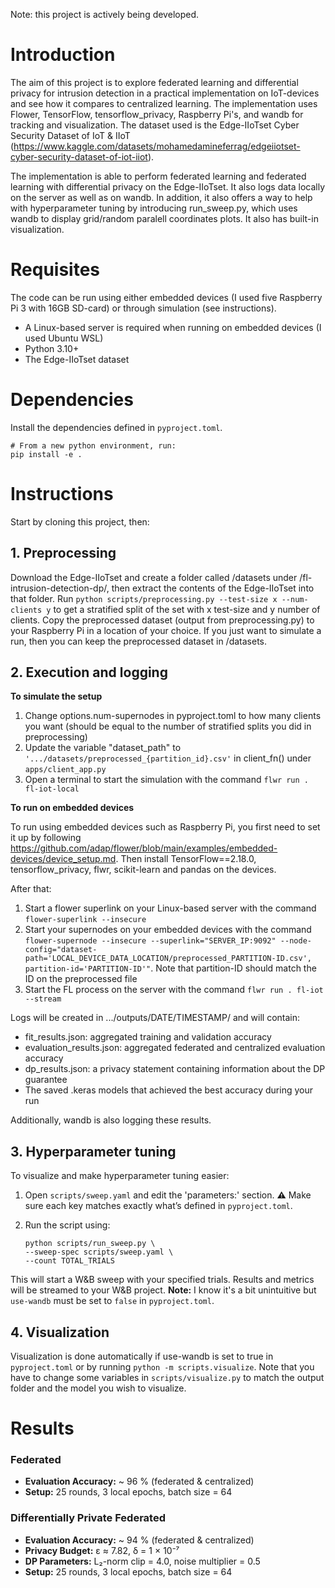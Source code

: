 Note: this project is actively being developed.

# Introduction
The aim of this project is to explore federated learning and differential privacy for intrusion detection in a practical implementation on IoT-devices and see how it compares to centralized learning. The implementation uses Flower, TensorFlow, tensorflow_privacy, Raspberry Pi's, and wandb for tracking and visualization. The dataset used is the Edge-IIoTset Cyber Security Dataset of IoT & IIoT (https://www.kaggle.com/datasets/mohamedamineferrag/edgeiiotset-cyber-security-dataset-of-iot-iiot).

The implementation is able to perform federated learning and federated learning with differential privacy on the Edge-IIoTset. It also logs data locally on the server as well as on wandb. In addition, it also offers a way to help with hyperparameter tuning by introducing run_sweep.py, which uses wandb to display grid/random paralell coordinates plots. It also has built-in visualization.

# Requisites
The code can be run using either embedded devices (I used five Raspberry Pi 3 with 16GB SD-card) or through simulation (see instructions).

* A Linux-based server is required when running on embedded devices (I used Ubuntu WSL)
* Python 3.10+
* The Edge-IIoTset dataset

# Dependencies
Install the dependencies defined in `pyproject.toml`.

```
# From a new python environment, run:
pip install -e .
```

# Instructions

Start by cloning this project, then:

## 1. Preprocessing
Download the Edge-IIoTset and create a folder called /datasets under /fl-intrusion-detection-dp/, then extract the contents of the Edge-IIoTset into that folder. Run `python scripts/preprocessing.py --test-size x --num-clients y` to get a stratified split of the set with x test-size and y number of clients. Copy the preprocessed dataset (output from preprocessing.py) to your Raspberry Pi in a location of your choice. If you just want to simulate a run, then you can keep the preprocessed dataset in /datasets.

## 2. Execution and logging
**To simulate the setup**

1. Change options.num-supernodes in pyproject.toml to how many clients you want (should be equal to the number of stratified splits you did in preprocessing)
2. Update the variable "dataset_path" to `'.../datasets/preprocessed_{partition_id}.csv'` in client_fn() under `apps/client_app.py`
3. Open a terminal to start the simulation with the command `flwr run . fl-iot-local`

**To run on embedded devices**

To run using embedded devices such as Raspberry Pi, you first need to set it up by following https://github.com/adap/flower/blob/main/examples/embedded-devices/device_setup.md. Then install TensorFlow==2.18.0, tensorflow_privacy, flwr, scikit-learn and pandas on the devices.

After that:

1. Start a flower superlink on your Linux-based server with the command `flower-superlink --insecure`
3. Start your supernodes on your embedded devices with the command `flower-supernode --insecure --superlink="SERVER_IP:9092" --node-config="dataset-path='LOCAL_DEVICE_DATA_LOCATION/preprocessed_PARTITION-ID.csv', partition-id='PARTITION-ID'"`. Note that partition-ID should match the ID on the preprocessed file
4. Start the FL process on the server with the command `flwr run . fl-iot --stream`

Logs will be created in .../outputs/DATE/TIMESTAMP/ and will contain:

* fit_results.json: aggregated training and validation accuracy
* evaluation_results.json: aggregated federated and centralized evaluation accuracy
* dp_results.json: a privacy statement containing information about the DP guarantee
* The saved .keras models that achieved the best accuracy during your run

Additionally, wandb is also logging these results.

## 3. Hyperparameter tuning
To visualize and make hyperparameter tuning easier:

1. Open `scripts/sweep.yaml` and edit the 'parameters:' section. **⚠️** Make sure each key matches exactly what’s defined in `pyproject.toml`.
2. Run the script using:

    ```
    python scripts/run_sweep.py \
    --sweep-spec scripts/sweep.yaml \
    --count TOTAL_TRIALS
    ```

This will start a W&B sweep with your specified trials. Results and metrics will be streamed to your W&B project. **Note:** I know it's a bit unintuitive but `use-wandb` must be set to `false` in `pyproject.toml`.

## 4. Visualization
Visualization is done automatically if use-wandb is set to true in `pyproject.toml` or by running `python -m scripts.visualize`. Note that you have to change some variables in `scripts/visualize.py` to match the output folder and the model you wish to visualize.

# Results
### Federated
- **Evaluation Accuracy:** ~ 96 % (federated & centralized)  
- **Setup:** 25 rounds, 3 local epochs, batch size = 64

### Differentially Private Federated
- **Evaluation Accuracy:** ~ 94 % (federated & centralized)  
- **Privacy Budget:** ε ≈ 7.82, δ = 1 × 10⁻⁷  
- **DP Parameters:** L₂-norm clip = 4.0, noise multiplier = 0.5  
- **Setup:** 25 rounds, 3 local epochs, batch size = 64
